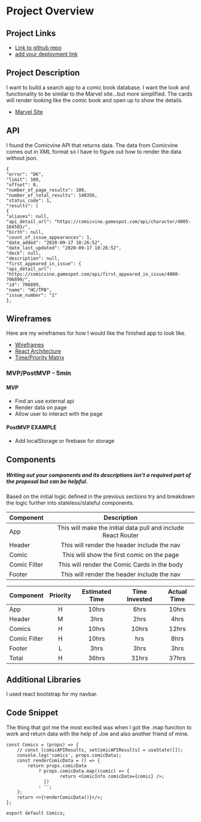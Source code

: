 # Project Overview

## Project Links

- [Link to github repo](https://github.com/jb0nd87/Project-2---Comic-Book-App)
- [add your deployment link]()

## Project Description

I want to build a search app to a comic book database. I want the look and functionality to be similar to the Marvel site...but more simplified. The cards will render looking like the comic book and open up to show the details.

- [Marvel Site](https://www.marvel.com/comics?&options%5Boffset%5D=0&totalcount=12)

## API

I found the Comicvine API that returns data. The data from Comicvine comes out in XML format so I have to figure out how to render the data without json.

```
{
"error": "OK",
"limit": 100,
"offset": 0,
"number_of_page_results": 100,
"number_of_total_results": 140356,
"status_code": 1,
"results": [
{
"aliases": null,
"api_detail_url": "https://comicvine.gamespot.com/api/character/4005-164503/",
"birth": null,
"count_of_issue_appearances": 1,
"date_added": "2020-09-17 10:26:52",
"date_last_updated": "2020-09-17 10:26:52",
"deck": null,
"description": null,
"first_appeared_in_issue": {
"api_detail_url": "https://comicvine.gamespot.com/api/first_appeared_in_issue/4000-706899/",
"id": 706899,
"name": "HC/TPB",
"issue_number": "1"
},

```

## Wireframes

Here are my wireframes for how I would like the finished app to look like.

- [Wireframes](https://wireframepro.mockflow.com/editor.jsp?editor=on&publicid=M691d78876174be864032a631e0b2cf761601641559109&perm=Create&projectid=Mdff3e867f4589556f14f364e92015cab1601641751834&ptitle=Comic%20app&bgcolor=white&category=Ma075999a4338333eed91b3af8ac6507f1583824829811&store=yes#/page/d9f1e7c5497746d8a0d668bedde05334)
- [React Architecture](https://res.cloudinary.com/dv01780vo/image/upload/v1601909000/IMG_20201005_074121_ybsc74.jpg)
- [Time/Priority Matrix](https://res.cloudinary.com/dv01780vo/image/upload/v1601908425/IMG_20201005_073126_tyfz1o.jpg)

### MVP/PostMVP - 5min

<!-- The functionality will then be divided into two separate lists: MPV and PostMVP.  Carefully decided what is placed into your MVP as the client will expect this functionality to be implemented upon project completion.   -->

#### MVP

- Find an use external api
- Render data on page
- Allow user to interact with the page

#### PostMVP EXAMPLE

- Add localStorage or firebase for storage

## Components

##### Writing out your components and its descriptions isn't a required part of the proposal but can be helpful.

Based on the initial logic defined in the previous sections try and breakdown the logic further into stateless/stateful components.

| Component    |                          Description                          |
| ------------ | :-----------------------------------------------------------: |
| App          | This will make the initial data pull and include React Router |
| Header       |          This will render the header include the nav          |
| Comic        |          This will show the first comic on the page           |
| Comic Filter |         This will render the Comic Cards in the body          |
| Footer       |          This will render the header include the nav          |

<!-- Time frames are also key in the development cycle.  You have limited time to code all phases of the game.  Your estimates can then be used to evalute game possibilities based on time needed and the actual time you have before game must be submitted. It's always best to pad the time by a few hours so that you account for the unknown so add and additional hour or two to each component to play it safe. Also, put a gif at the top of your Readme before you pitch, and you'll get a panda prize. -->

| Component    | Priority | Estimated Time | Time Invested | Actual Time |
| ------------ | :------: | :------------: | :-----------: | :---------: |
| App          |    H     |     10hrs      |     6hrs      |    10hrs    |
| Header       |    M     |      3hrs      |     2hrs      |    4hrs     |
| Comics       |    H     |     10hrs      |     10hrs     |    12hrs    |
| Comic Filter |    H     |     10hrs      |      hrs      |    8hrs     |
| Footer       |    L     |      3hrs      |     3hrs      |    3hrs     |
| Total        |    H     |     36hrs      |     31hrs     |    37hrs    |

## Additional Libraries

I used react bootstrap for my navbar.

## Code Snippet

The thing that got me the most excited was when I got the .map function to work and return data with the help of Joe and also another friend of mine.

```
const Comics = (props) => {
	// const [comicAPIResults, setComicAPIResults] = useState([]);
	console.log('comics', props.comicData);
	const renderComicData = () => {
		return props.comicData
			? props.comicData.map((comic) => {
					return <ComicInfo comicData={comic} />;
			  })
			: '';
	};
	return <>{renderComicData()}</>;
};

export default Comics;

```
